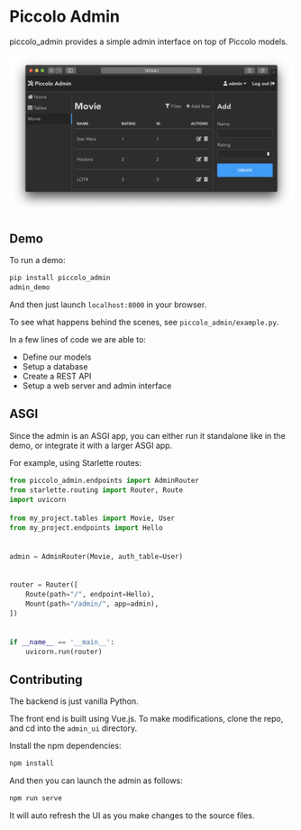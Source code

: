 # Piccolo Admin

piccolo_admin provides a simple admin interface on top of Piccolo models.

![Screenshot](docs/images/screenshot.png?raw=true "Screenshot")

## Demo

To run a demo:

```bash
pip install piccolo_admin
admin_demo
```

And then just launch `localhost:8000` in your browser.

To see what happens behind the scenes, see `piccolo_admin/example.py`.

In a few lines of code we are able to:

 * Define our models
 * Setup a database
 * Create a REST API
 * Setup a web server and admin interface

## ASGI

Since the admin is an ASGI app, you can either run it standalone like in the demo, or integrate it with a larger ASGI app.

For example, using Starlette routes:

```python
from piccolo_admin.endpoints import AdminRouter
from starlette.routing import Router, Route
import uvicorn

from my_project.tables import Movie, User
from my_project.endpoints import Hello


admin = AdminRouter(Movie, auth_table=User)


router = Router([
    Route(path="/", endpoint=Hello),
    Mount(path="/admin/", app=admin),
])


if __name__ == '__main__':
    uvicorn.run(router)

```

## Contributing

The backend is just vanilla Python.

The front end is built using Vue.js. To make modifications, clone the repo, and cd into the `admin_ui` directory.

Install the npm dependencies:

```bash
npm install
```

And then you can launch the admin as follows:

```bash
npm run serve
```

It will auto refresh the UI as you make changes to the source files.
